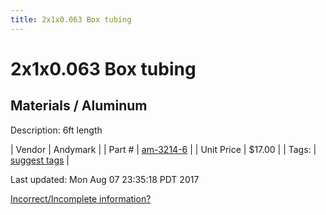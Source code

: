 ```yaml
---
title: 2x1x0.063 Box tubing
---
```


# 2x1x0.063 Box tubing
## Materials / Aluminum
Description: 	6ft length 

| Vendor | Andymark | 
| Part # | [am-3214-6](http://www.andymark.com/product-p/am-3214-6.htm) | 
| Unit Price | $17.00 | 
| Tags: | [suggest tags](https://docs.google.com/forms/d/e/1FAIpQLSeWyY8v3RgOty-MyWmh9U0iivNYN_molChYyS-0U-o-kOAv_g/viewform) | 

Last updated: Mon Aug 07 23:35:18 PDT 2017

 [Incorrect/Incomplete information?](https://docs.google.com/forms/d/e/1FAIpQLSeWyY8v3RgOty-MyWmh9U0iivNYN_molChYyS-0U-o-kOAv_g/viewform)